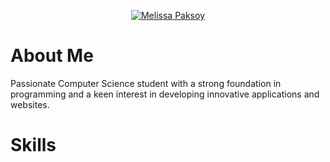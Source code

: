 <p align="center">
  <a href="https://github.com/DenverCoder1">
    <img src="https://user-images.githubusercontent.com/20955511/199138068-0a7b7b75-a024-4f00-803f-30a19c5d1b2d.png" alt="Melissa Paksoy" /></a>
</p>



# About Me
Passionate Computer Science student with a strong foundation in programming and a keen interest in developing innovative applications and websites.

# Skills 


<!--
**melissapaksoy/melissapaksoy** is a ✨ _special_ ✨ repository because its `README.md` (this file) appears on your GitHub profile.
-->

